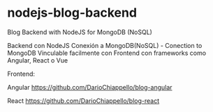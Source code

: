 # nodejs-blog-backend
Blog Backend with NodeJS for MongoDB (NoSQL) 





Backend con NodeJS 
Conexión a MongoDB(NoSQL) - Conection to MongoDB
Vinculable facilmente con Frontend con frameworks como Angular, React o Vue 

Frontend:


Angular
https://github.com/DarioChiappello/blog-angular

React
https://github.com/DarioChiappello/blog-react

